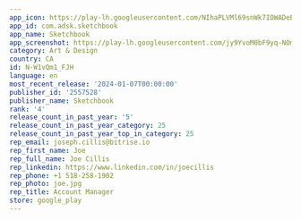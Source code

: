 ```yaml
---
app_icon: https://play-lh.googleusercontent.com/NIhaPLVMl69snWk7IOWADeBwU-8FG5VL1q41_fmd6TVa4FEIqXQw3Ar3BovrXvza2Q
app_id: com.adsk.sketchbook
app_name: Sketchbook
app_screenshot: https://play-lh.googleusercontent.com/jy9YvoM0bF9yq-NOmeKXusWYeoKboWxrljX7Cy5RhA8dSMfW8Juk0K0q9IwdQp_-3A
category: Art & Design
country: CA
id: N-W1vQm1_FJH
language: en
most_recent_release: '2024-01-07T00:00:00'
publisher_id: '2557528'
publisher_name: Sketchbook
rank: '4'
release_count_in_past_year: '5'
release_count_in_past_year_category: 25
release_count_in_past_year_top_in_category: 25
rep_email: joseph.cillis@bitrise.io
rep_first_name: Joe
rep_full_name: Joe Cillis
rep_linkedin: https://www.linkedin.com/in/joecillis
rep_phone: +1 518-258-1902
rep_photo: joe.jpg
rep_title: Account Manager
store: google_play
---
```

